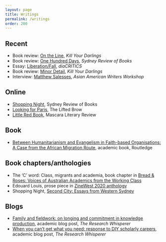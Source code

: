 ```yaml
---
layout: page
title: Writings
permalink: /writings
order: 200
---
```


## Recent
- Book review: [On the Line](https://www.killyourdarlings.com.au/article/lives-on-the-line/), _Kill Your Darlings_
- Book review: [One Hundred Days](https://sydneyreviewofbooks.com/review/pung-one-hundred-days/), _Sydney Review of Books_
- Essay: [Liberation/Fall](https://dvan.org/2021/04/liberation-fall/), _diaCRITICS_
- Book review: [Minor Detail](https://www.killyourdarlings.com.au/article/minor-detail-asks-if-language-can-ever-truly-bear-witness/), _Kill Your Darlings_
- Interview: [Matthew Salesses](https://aawwradio.libsyn.com/matthew-salesses-interviewed-by-may-ngo), _Asian American Writers Workshop_

## Online
- [Shopping Night](https://sydneyreviewofbooks.com/essay/ngo-shopping-night/), Sydney Review of Books
- [Looking for Paris](https://www.theliftedbrow.com/liftedbrow/2018/9/11/looking-for-paris-by-may-ngo), The Lifted Brow
- [Little Red Book](http://mascarareview.com/little-red-book-by-may-ngo/), Mascara Literary Review


## Book
- [Between Humanitarianism and Evangelism in Faith-based Organisations: A Case from the African Migration Route](https://www.routledge.com/Between-Humanitarianism-and-Evangelism-in-Faith-based-Organisations-A/Ngo/p/book/9781138674172), academic book, Routledge


## Book chapters/anthologies
- The ‘C’ word: Class, migrants and academia, book chapter in [Bread &amp; Roses: Voices of Australian Academics from the Working Class](https://www.springer.com/gp/book/9789463001274)
- Edouard Louis, prose piece in [ZineWest 2020 anthology](https://nwg-inc.com/word/?p=4114)
- Shopping Night, [Second City: Essays from Western Sydney](https://giramondopublishing.com/books/second-city-essays-from-western-sydney/)

## Blogs
- [Family and fieldwork: on longing and commitment in knowledge production](https://researchwhisperer.org/2018/05/01/family-and-fieldwork-on-longing-and-commitment-in-knowledge-production/), academic blog post, _The Research Whisperer_
- [When you can’t get what you need: response to DIY scholarly careers](https://theresearchwhisperer.wordpress.com/2015/09/15/response-to-diy-scholarly-careers/#more-3910), academic blog post, _The Research Whisperer_


